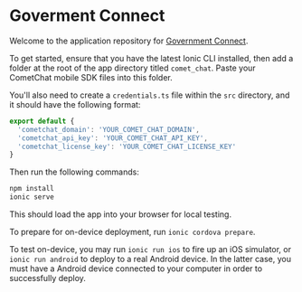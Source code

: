 Goverment Connect
=================

Welcome to the application repository for [Government Connect](https://governmentconnect.net/).

To get started, ensure that you have the latest Ionic CLI installed, then add a folder at the root of the app directory titled `comet_chat`. Paste your CometChat mobile SDK files into this folder. 

You'll also need to create a `credentials.ts` file within the `src` directory, and it should have the following format:

```javascript
export default {
  'cometchat_domain': 'YOUR_COMET_CHAT_DOMAIN',
  'cometchat_api_key': 'YOUR_COMET_CHAT_API_KEY',
  'cometchat_license_key': 'YOUR_COMET_CHAT_LICENSE_KEY' 
}
```

Then run the following commands:

```bash
npm install
ionic serve
```

This should load the app into your browser for local testing.

To prepare for on-device deployment, run `ionic cordova prepare`.

To test on-device, you may run `ionic run ios` to fire up an iOS simulator, or `ionic run android` to deploy to a real Android device. In the latter case, you must have a Android device connected to your computer in order to successfully deploy.
